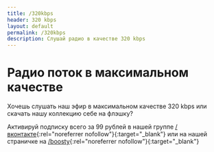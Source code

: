 ```yaml
---
title: /320kbps 
header: 320 kbps
layout: default
permalink: /320kbps
description: Слушай радио в качестве 320 kbps
---
```


# Радио поток в максимальном качестве

Хочешь слушать наш эфир в максимальном качестве 320 kbps или скачать нашу коллекцию себе на флэшку?

Активируй подписку всего за 99 рублей в нашей группе [/вконтакте](https://vk.com/donut/deepmania){:rel="noreferrer nofollow"}{:target="_blank"} или на нашей страничке на [/boosty](https://boosty.to/deepradio){:rel="noreferrer nofollow"}{:target="_blank"}
